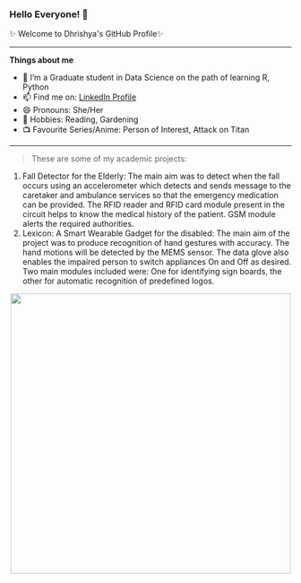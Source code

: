 ### Hello Everyone! 👋  

✨ Welcome to Dhrishya's GitHub Profile✨

***
**Things about me**

- 🌱 I’m a Graduate student in Data Science on the path of learning R, Python
- 📫 Find me on: [LinkedIn Profile](https://www.linkedin.com/in/dhrishya-menon-2609/)
- 😄 Pronouns: She/Her
- 🎈 Hobbies: Reading, Gardening 
- 📺 Favourite Series/Anime: Person of Interest, Attack on Titan
***

>These are some of my academic projects:
1. Fall Detector for the Elderly: The main aim was to detect when the fall occurs using an accelerometer which detects and sends message to the caretaker and ambulance services so that the emergency medication can be provided. The RFID reader and RFID card module present in the circuit helps to know the medical history of the patient. GSM module alerts the required authorities.
2. Lexicon: A Smart Wearable Gadget for the disabled: The main aim of the project was to produce recognition of hand gestures with accuracy. The hand motions will be detected by the MEMS sensor. The data glove also enables the impaired person to switch appliances On and Off as desired. Two main modules included were: One for identifying sign boards, the other for automatic recognition of predefined logos.

<p align="center">
<img src="https://media.giphy.com/media/LMcB8XospGZO8UQq87/giphy.gif" width="500">

  
 
